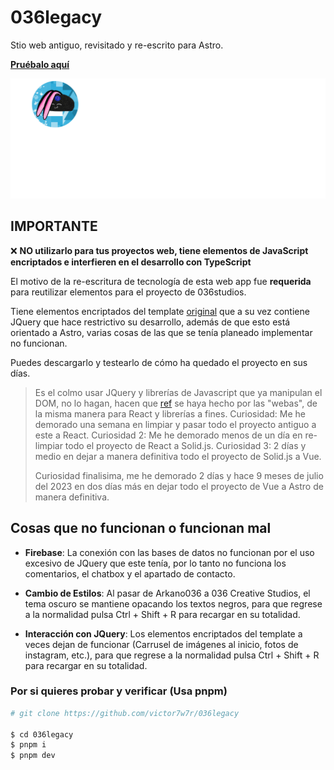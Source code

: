# 036legacy

Stio web antiguo, revisitado y re-escrito para Astro.

**[Pruébalo aquí](https://victor7w7r.github.io/036legacy/)**

![Alt text](brandwhite.png?raw=true 'Title')

## IMPORTANTE

❌ **NO utilizarlo para tus proyectos web, tiene elementos de JavaScript encriptados e interfieren en el desarrollo con TypeScript**

El motivo de la re-escritura de tecnología de esta web app fue **requerida** para reutilizar elementos para el proyecto de 036studios.

Tiene elementos encriptados del template [original](https://colorlib.com/wp/template/alime/) que a su vez contiene JQuery que hace restrictivo su desarrollo, además de que esto está orientado a Astro, varias cosas de las que se tenía planeado implementar no funcionan.

Puedes descargarlo y testearlo de cómo ha quedado el proyecto en sus días.

> Es el colmo usar JQuery y librerías de Javascript que ya manipulan el DOM, no lo hagan, hacen que [ref](https://www.solidjs.com/docs/latest#ref) se haya hecho por las "webas", de la misma manera para React y librerías a fines.
> Curiosidad: Me he demorado una semana en limpiar y pasar todo el proyecto antiguo a este a React.
> Curiosidad 2: Me he demorado menos de un día en re-limpiar todo el proyecto de React a Solid.js.
> Curiosidad 3: 2 días y medio en dejar a manera definitiva todo el proyecto de Solid.js a Vue.
>
> Curiosidad finalisima, me he demorado 2 días y hace 9 meses de julio del 2023 en dos días más en dejar todo el proyecto de Vue a Astro de manera definitiva.

## Cosas que no funcionan o funcionan mal

- **Firebase**: La conexión con las bases de datos no funcionan por el uso excesivo de JQuery que este tenía, por lo tanto no funciona los comentarios, el chatbox y el apartado de contacto.

- **Cambio de Estilos**: Al pasar de Arkano036 a 036 Creative Studios, el tema oscuro se mantiene opacando los textos negros, para que regrese a la normalidad pulsa Ctrl + Shift + R para recargar en su totalidad.

- **Interacción con JQuery**: Los elementos encriptados del template a veces dejan de funcionar (Carrusel de imágenes al inicio, fotos de instagram, etc.), para que regrese a la normalidad pulsa Ctrl + Shift + R para recargar en su totalidad.

### Por si quieres probar y verificar (Usa pnpm)

```bash
# git clone https://github.com/victor7w7r/036legacy

$ cd 036legacy
$ pnpm i
$ pnpm dev
```
